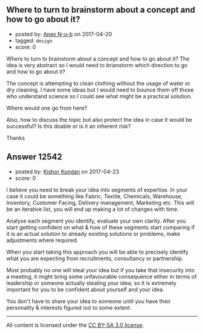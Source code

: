 ## Where to turn to brainstorm about a concept and how to go about it?

- posted by: [Apex N-u-b](https://stackexchange.com/users/7796589/apex-n-u-b) on 2017-04-20
- tagged: `design`
- score: 0

<p>Where to turn to brainstorm about a concept and how to go about it? The idea is very abstract so I would need to brianstorm which direction to go and how to go about it?</p>

<p>The concept is attempting to clean clothing without the usage of water or dry cleaning. I have some ideas but I would need to bounce them off those who understand science so I could see what might be a practical solution.</p>

<p>Where would one go from here?</p>

<p>Also, how to discuss the topic but also protect the idea in case it would be successful? Is this doable or is it an inherent risk?</p>

<p>Thanks</p>



## Answer 12542

- posted by: [Kishor Kundan](https://stackexchange.com/users/1220393/kishor-kundan) on 2017-04-23
- score: 0

<p>I believe you need to break your idea into segments of expertise. In your case it could be something like Fabric, Textile, Chemicals, Warehouse, Inventory, Customer Facing, Delivery management, Marketing etc. This will be an iterative list, you will end up making a lot of changes with time.</p>

<p>Analyse each segment you identify, evaluate your own clarity. After you start getting confident on what &amp; how of these segments start comparing if it is an actual solution to already existing solutions or problems, make adjustments where required. </p>

<p>When you start taking this approach you will be able to precisely identify what you are expecting from recruitments, consultancy or partnership. </p>

<p>Most probably no one will steal your idea but if you take that insecurity into a meeting, it might bring some unfavourable consequence either in terms of leadership or someone actually stealing your idea; so it is extremely important for you to be confident about yourself and your idea.</p>

<p>You don't have to share your idea to someone until you have their personality &amp; interests figured out to some extent.</p>




---

All content is licensed under the [CC BY-SA 3.0 license](https://creativecommons.org/licenses/by-sa/3.0/).
